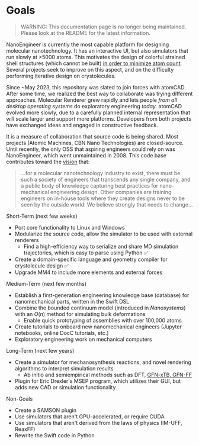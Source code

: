 # Goals

> WARNING: This documentation page is no longer being maintained. Please look at the README for the latest information.

NanoEngineer is currently the most capable platform for designing molecular nanotechnology. It has an interactive UI, but also simulators that run slowly at >5000 atoms. This motivates the design of colorful strained shell structures (which cannot be built) [in order to minimize atom count](http://www.imm.org/research/parts/controller/). Several projects seek to improve on this aspect, and on the difficulty performing iterative design on crystolecules.

Since ~May 2023, this repository was slated to join forces with atomCAD. After some time, we realized the best way to collaborate was trying different approaches. Molecular Renderer grew rapidly and lets people _from all desktop operating systems_ do exploratory engineering _today_. atomCAD evolved more slowly, due to a carefully planned internal representation that will scale larger and support more platforms. Developers from both projects have exchanged ideas and engaged in constructive feedback.

It is a measure of collaboration that source code is being shared. Most projects (Atomic Machines, CBN Nano Technologies) are closed-source. Until recently, the only OSS that aspiring engineers could rely on was NanoEngineer, which went unmaintained in 2008. This code base contributes toward the [vision](https://github.com/atomCAD/atomCAD/wiki) that:

> ...for a molecular nanotechnology industry to exist, there must be such a society of engineers that transcends any single company, and a public body of knowledge capturing best practices for nano-mechanical engineering design. Other companies are training engineers on in-house tools where they create designs never to be seen by the outside world. We believe strongly that needs to change...

Short-Term (next few weeks)
- Port core functionality to Linux and Windows
- Modularize the source code, allow the simulator to be used with external renderers
  - Find a high-efficiency way to serialize and share MD simulation trajectories, which is easy to parse using Python ✅
- Create a domain-specific language and geometry compiler for crystolecule design ✅
- Upgrade MM4 to include more elements and external forces

Medium-Term (next few months)
- Establish a first-generation engineering knowledge base (database) for nanomechanical parts, written in the Swift DSL
- Combine the bounded continuum model (introduced in _Nanosystems_) with an $O(n)$ method for simulating bulk deformations
  - Enable quick prototyping of assemblies with over 100,000 atoms
- Create tutorials to onboard new nanomechanical engineers (Jupyter notebooks, online DocC tutorials, etc.)
- Exploratory engineering work on mechanical computers

Long-Term (next few years)
- Create a simulator for mechanosynthesis reactions, and novel rendering algorithms to interpret simulation results
  - Ab initio and semiempirical methods such as DFT, [GFN-xTB, GFN-FF](https://github.com/grimme-lab/xtb)
- Plugin for Eric Drexler's MSEP program, which utilizes their GUI, but adds new CAD or simulation functionality

Non-Goals
- Create a SAMSON plugin
- Use simulators that aren't GPU-accelerated, or require CUDA
- Use simulators that aren't derived from the laws of physics (IM-UFF, ReaxFF)
- Rewrite the Swift code in Python

